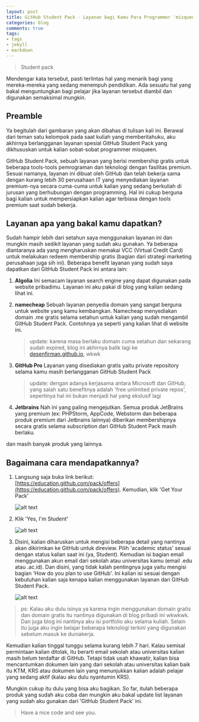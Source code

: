 ```yaml
---
layout: post
title: GitHub Student Pack - Layanan bagi Kamu Para Programmer 'misqueen'
categories: blog
comments: true
tags:
- tags
- jekyll
- markdown
---
```


> Student pack 

Mendengar kata tersebut, pasti terlintas hal yang menarik bagi yang mereka-mereka yang sedang menempuh pendidikan. Ada sesuatu hal yang  bakal menguntungkan bagi pelajar jika layanan tersebut diambil dan digunakan semaksimal mungkin.

<!--more-->


## Preamble

Ya begitulah dari gambaran yang akan dibahas di tulisan kali ini. Berawal dari teman satu kelompok pada saat kuliah yang memberitahuku, aku akhirnya berlangganan layanan spesial GitHub Student Pack yang dikhususkan untuk kalian sobat-sobat programmer misqueen. 

GitHub Student Pack, sebuah layanan yang berisi membership gratis untuk beberapa tools-tools pemrograman dan teknologi dengan fasilitas premium.  Sesuai namanya, layanan ini dibuat oleh GitHub dan telah bekerja sama dengan kurang lebih 30 perusahaan IT yang menyediakan layanan premium-nya secara cuma-cuma untuk kalian yang sedang berkuliah di jurusan yang berhubungan dengan programming. Hal ini cukup berguna bagi kalian untuk mempersiapkan kalian agar terbiasa dengan tools premium saat sudah bekerja.


## Layanan apa yang bakal kamu dapatkan?

Sudah hampir lebih dari setahun saya menggunakan layanan ini dan mungkin masih sedikit layanan yang sudah aku gunakan. Ya beberapa diantaranya ada yang mengharuskan memakai VCC (Virtual Credit Card) untuk melakukan redeem membership gratis (bagian dari strategi marketing perusahaan juga sih ini). Beberapa benefit layanan yang sudah saya dapatkan dari GitHub Student Pack ini antara lain:

1. **Algolia** 
   Ini semacam layanan search engine yang dapat digunakan pada website pribadimu. Layanan ini aku pakai di blog yang kalian sedang lihat ini.

2. **namecheap**
   Sebuah layanan penyedia domain yang sangat berguna untuk website yang kamu kembangkan. Namecheap menyediakan domain .me gratis selama setahun untuk kalian yang sudah mengambil GitHub Student Pack. Contohnya ya seperti yang kalian lihat di website ini.

    > update: karena masa berlaku domain cuma setahun dan sekarang sudah expired, blog ini akhirnya balik lagi ke [desenfirman.github.io](desenfirman.github.io), wkwk

3. **GitHub Pro** 
   Layanan yang disediakan gratis yaitu private repository selama kamu masih berlangganan GitHub Student Pack

    > update: dengan adanya kerjasama antara Microsoft dan GitHub, yang salah satu benefitnya adalah 'free unlimited private repos', sepertinya hal ini bukan menjadi hal yang ekslusif lagi

4. **Jetbrains**
   Nah ini yang paling mengejutkan. Semua produk JetBrains yang premium (ex: PHPStorm, AppCode, Webstorm dan beberapa produk premium dari Jetbrains lainnya) diberikan membershipnya secara gratis selama subscription dari GitHub Student Pack masih berlaku.

dan masih banyak produk yang lainnya.


## Bagaimana cara mendapatkannya?

1. Langsung saja buka link berikut: [https://education.github.com/pack/offers](https://education.github.com/pack/offers). Kemudian, klik 'Get Your Pack'

   ![alt text][step1]

2. Klik 'Yes, I'm Student'

   ![alt text][step2]

3. Disini, kalian diharuskan untuk mengisi beberapa detail yang nantinya akan dikirimkan ke GitHub untuk direview. Pilih 'academic status' sesuai dengan status kalian saat ini (ya, Student). Kemudian isi bagian email menggunakan akun email dari sekolah atau universitas kamu (email .edu atau .ac.id). Dan disini, yang tidak kalah pentingnya juga yaitu mengisi bagian 'How do you plan to use GitHub'. Ini kalian isi sesuai dengan kebutuhan kalian saja kenapa kalian menggunakan layanan dari GitHub Student Pack.

   ![alt text][step3]

> ps: Kalau aku dulu isinya ya karena ingin menggunakan domain gratis dan domain gratis itu nantinya digunakan di blog pribadi ini wkwkwk. Dan juga blog ini nantinya aku isi portfolio aku selama kuliah. Selain itu juga aku ingin belajar beberapa teknologi terkini yang digunakan sebelum masuk ke duniakerja.


Kemudian kalian tinggal tunggu selama kurang lebih 7 hari. Kalau semisal permintaan kalian ditolak, itu berarti email sekolah atau universitas kalian masih belum terdaftar di GitHub. Tetapi tidak usah khawatir, kalian bisa mencantumkan dokumen lain yang dari sekolah atau universitas kalian baik itu KTM, KRS atau dokumen lain yang menunjukkan kalian adalah pelajar yang sedang aktif (kalau aku dulu nyantumin KRS).

Mungkin cukup itu dulu yang bisa aku bagikan. So far, itulah beberapa produk yang sudah aku coba dan mungkin aku bakal update list layanan yang sudah aku gunakan dari 'GitHub Student Pack' ini.
  
  
  
> Have a nice code and see you.

[step1]: https://i.imgur.com/nrTaFhd.png "Klik Get Your Pack"
[step2]: https://i.imgur.com/pPKfYdC.png "Ya, kita memang pelajar misqueen"
[step3]: https://i.imgur.com/SM1RM2v.png "Isi apa adanya, bukan ada apanya"